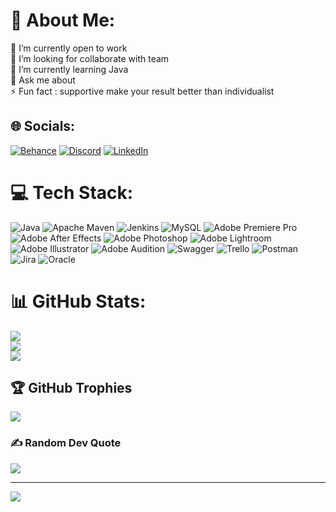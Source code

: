# 💫 About Me:
🔭 I’m currently open to work<br>🤝 I’m looking for collaborate with team <br>🌱 I’m currently learning Java<br>💬 Ask me about<br>⚡ Fun fact : supportive make your result better than individualist


## 🌐 Socials:
[![Behance](https://img.shields.io/badge/Behance-1769ff?logo=behance&logoColor=white)](https://behance.net/https://www.behance.net/dickygustiatama) [![Discord](https://img.shields.io/badge/Discord-%237289DA.svg?logo=discord&logoColor=white)](https://discord.gg/Tamabunta#4183) [![LinkedIn](https://img.shields.io/badge/LinkedIn-%230077B5.svg?logo=linkedin&logoColor=white)](https://www.linkedin.com/in/dicky-gustiatama-9bb643b6/) 

# 💻 Tech Stack:
![Java](https://img.shields.io/badge/java-%23ED8B00.svg?style=plastic&logo=java&logoColor=white) ![Apache Maven](https://img.shields.io/badge/Apache%20Maven-C71A36?style=plastic&logo=Apache%20Maven&logoColor=white) ![Jenkins](https://img.shields.io/badge/jenkins-%232C5263.svg?style=plastic&logo=jenkins&logoColor=white) ![MySQL](https://img.shields.io/badge/mysql-%2300f.svg?style=plastic&logo=mysql&logoColor=white) ![Adobe Premiere Pro](https://img.shields.io/badge/Adobe%20Premiere%20Pro-9999FF.svg?style=plastic&logo=Adobe%20Premiere%20Pro&logoColor=white) ![Adobe After Effects](https://img.shields.io/badge/Adobe%20After%20Effects-9999FF.svg?style=plastic&logo=Adobe%20After%20Effects&logoColor=white) ![Adobe Photoshop](https://img.shields.io/badge/adobephotoshop-%2331A8FF.svg?style=plastic&logo=adobephotoshop&logoColor=white) ![Adobe Lightroom](https://img.shields.io/badge/Adobe%20Lightroom-31A8FF.svg?style=plastic&logo=Adobe%20Lightroom&logoColor=white) ![Adobe Illustrator](https://img.shields.io/badge/adobeillustrator-%23FF9A00.svg?style=plastic&logo=adobeillustrator&logoColor=white) ![Adobe Audition](https://img.shields.io/badge/Adobe%20Audition-9999FF.svg?style=plastic&logo=Adobe%20Audition&logoColor=white) ![Swagger](https://img.shields.io/badge/-Swagger-%23Clojure?style=plastic&logo=swagger&logoColor=white) ![Trello](https://img.shields.io/badge/Trello-%23026AA7.svg?style=plastic&logo=Trello&logoColor=white) ![Postman](https://img.shields.io/badge/Postman-FF6C37?style=plastic&logo=postman&logoColor=white) ![Jira](https://img.shields.io/badge/jira-%230A0FFF.svg?style=plastic&logo=jira&logoColor=white) ![Oracle](https://img.shields.io/badge/Oracle-F80000?style=plastic&logo=oracle&logoColor=white)
# 📊 GitHub Stats:
![](https://github-readme-stats.vercel.app/api?username=dickygustiatama&theme=gotham&hide_border=false&include_all_commits=true&count_private=true)<br/>
![](https://github-readme-streak-stats.herokuapp.com/?user=dickygustiatama&theme=gotham&hide_border=false)<br/>
![](https://github-readme-stats.vercel.app/api/top-langs/?username=dickygustiatama&theme=gotham&hide_border=false&include_all_commits=true&count_private=true&layout=compact)

## 🏆 GitHub Trophies
![](https://github-profile-trophy.vercel.app/?username=dickygustiatama&theme=gruvbox&no-frame=false&no-bg=false&margin-w=4)

### ✍️ Random Dev Quote
![](https://quotes-github-readme.vercel.app/api?type=horizontal&theme=merko)

---
[![](https://visitcount.itsvg.in/api?id=dickygustiatama&icon=5&color=3)](https://visitcount.itsvg.in)

<!-- Proudly created with GPRM ( https://gprm.itsvg.in ) -->
